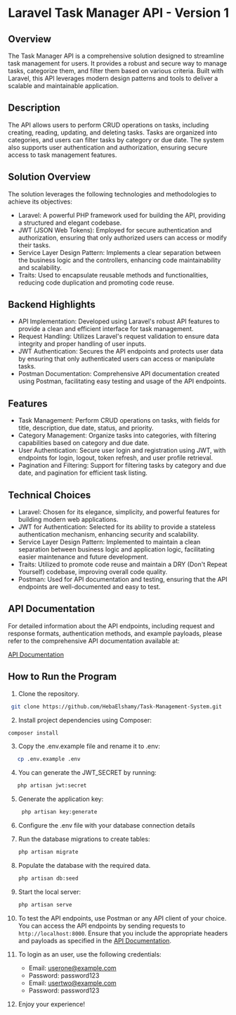 # Laravel Task Manager API - Version 1

## Overview
The Task Manager API is a comprehensive solution designed to streamline task management for users. It provides a robust and secure way to manage tasks, categorize them, and filter them based on various criteria. Built with Laravel, this API leverages modern design patterns and tools to deliver a scalable and maintainable application.

## Description
The API allows users to perform CRUD operations on tasks, including creating, reading, updating, and deleting tasks. Tasks are organized into categories, and users can filter tasks by category or due date. The system also supports user authentication and authorization, ensuring secure access to task management features.

## Solution Overview
The solution leverages the following technologies and methodologies to achieve its objectives:
- Laravel: A powerful PHP framework used for building the API, providing a structured and elegant codebase.
- JWT (JSON Web Tokens): Employed for secure authentication and authorization, ensuring that only authorized users can access or modify their tasks.
- Service Layer Design Pattern: Implements a clear separation between the business logic and the controllers, enhancing code maintainability and scalability.
- Traits: Used to encapsulate reusable methods and functionalities, reducing code duplication and promoting code reuse.
  
## Backend Highlights
- API Implementation: Developed using Laravel's robust API features to provide a clean and efficient interface for task management.
- Request Handling: Utilizes Laravel's request validation to ensure data integrity and proper handling of user inputs.
- JWT Authentication: Secures the API endpoints and protects user data by ensuring that only authenticated users can access or manipulate tasks.
- Postman Documentation: Comprehensive API documentation created using Postman, facilitating easy testing and usage of the API endpoints.
  
## Features
- Task Management: Perform CRUD operations on tasks, with fields for title, description, due date, status, and priority.
- Category Management: Organize tasks into categories, with filtering capabilities based on category and due date.
- User Authentication: Secure user login and registration using JWT, with endpoints for login, logout, token refresh, and user profile retrieval.
- Pagination and Filtering: Support for filtering tasks by category and due date, and pagination for efficient task listing.
  
## Technical Choices
- Laravel: Chosen for its elegance, simplicity, and powerful features for building modern web applications.
- JWT for Authentication: Selected for its ability to provide a stateless authentication mechanism, enhancing security and scalability.
- Service Layer Design Pattern: Implemented to maintain a clean separation between business logic and application logic, facilitating easier maintenance and future development.
- Traits: Utilized to promote code reuse and maintain a DRY (Don't Repeat Yourself) codebase, improving overall code quality.
- Postman: Used for API documentation and testing, ensuring that the API endpoints are well-documented and easy to test.
## API Documentation

For detailed information about the API endpoints, including request and response formats, authentication methods, and example payloads, please refer to the comprehensive API documentation available at:

[API Documentation](https://documenter.getpostman.com/view/25951230/2sAXjRUp3r)

## How to Run the Program

1. Clone the repository.
  ```bash
   git clone https://github.com/HebaElshamy/Task-Management-System.git

```
2.  Install project dependencies using Composer:
   ```bash
   composer install
```

3. Copy the .env.example file and rename it to .env:
 ```bash
    cp .env.example .env
```
4. You can generate the JWT_SECRET by running:
 ```bash
    php artisan jwt:secret
```
5. Generate the application key:
   ```bash
    php artisan key:generate
6. Configure the .env file with your database connection details   
7. Run the database migrations to create tables:
    ```bash
    php artisan migrate

8. Populate the database with the required data.
    ```bash
    php artisan db:seed
9. Start the local server:
    ```bash
    php artisan serve
10. To test the API endpoints, use Postman or any API client of your choice. You can access the API endpoints by sending requests to `http://localhost:8000`. Ensure that you include the appropriate headers and payloads as specified in the [API Documentation](https://documenter.getpostman.com/view/25951230/2sAXjRUp3r).

11. To login as an user, use the following credentials:
    
    - Email: userone@example.com
    - Password: password123
    - Email: usertwo@example.com
    - Password: password123
12. Enjoy your experience!
